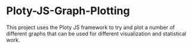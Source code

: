# Ploty-JS-Graph-Plotting
This project uses the Ploty JS framework to try and plot a number of different graphs that can be used for different visualization and statistical work.

